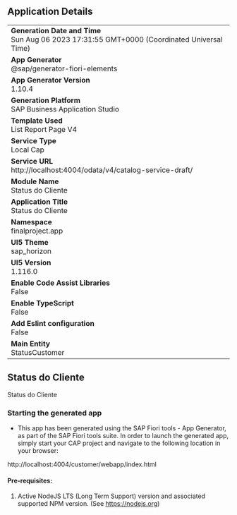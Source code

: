 ## Application Details
|               |
| ------------- |
|**Generation Date and Time**<br>Sun Aug 06 2023 17:31:55 GMT+0000 (Coordinated Universal Time)|
|**App Generator**<br>@sap/generator-fiori-elements|
|**App Generator Version**<br>1.10.4|
|**Generation Platform**<br>SAP Business Application Studio|
|**Template Used**<br>List Report Page V4|
|**Service Type**<br>Local Cap|
|**Service URL**<br>http://localhost:4004/odata/v4/catalog-service-draft/
|**Module Name**<br>Status do Cliente|
|**Application Title**<br>Status do Cliente|
|**Namespace**<br>finalproject.app|
|**UI5 Theme**<br>sap_horizon|
|**UI5 Version**<br>1.116.0|
|**Enable Code Assist Libraries**<br>False|
|**Enable TypeScript**<br>False|
|**Add Eslint configuration**<br>False|
|**Main Entity**<br>StatusCustomer|

## Status do Cliente

Status do Cliente

### Starting the generated app

-   This app has been generated using the SAP Fiori tools - App Generator, as part of the SAP Fiori tools suite.  In order to launch the generated app, simply start your CAP project and navigate to the following location in your browser:

http://localhost:4004/customer/webapp/index.html

#### Pre-requisites:

1. Active NodeJS LTS (Long Term Support) version and associated supported NPM version.  (See https://nodejs.org)


